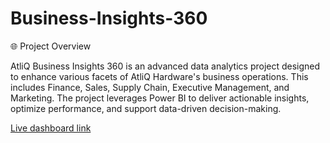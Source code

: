 # Business-Insights-360

🌐 Project Overview


AtliQ Business Insights 360 is an advanced data analytics project designed to enhance various facets of AtliQ Hardware's business operations. This includes Finance, Sales, Supply Chain, Executive Management, and Marketing. The project leverages Power BI to deliver actionable insights, optimize performance, and support data-driven decision-making.


[Live dashboard link](https://app.powerbi.com/view?r=eyJrIjoiNDY5ZTMzYTEtYzUzMy00MDNiLWE2MGYtMzg5YjgyMmMzN2Y2IiwidCI6ImM2ZTU0OWIzLTVmNDUtNDAzMi1hYWU5LWQ0MjQ0ZGM1Yj)
